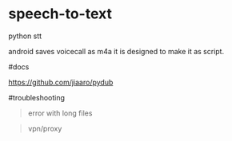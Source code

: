 # speech-to-text
python stt

android saves voicecall as m4a it is designed to make it as script.

#docs

https://github.com/jiaaro/pydub

#troubleshooting

> error with long files

> vpn/proxy

